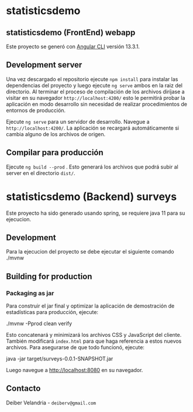 # statisticsdemo 


## statisticsdemo (FrontEnd) webapp

Este proyecto se generó con [Angular CLI](https://github.com/angular/angular-cli) versión 13.3.1.

## Development server

Una vez descargado el repositorio ejecute `npm install` para instalar las dependencias del proyecto y luego ejecute `ng serve` ambos en la raiz del directorio. Al terminar el proceso de compilación de los archivos diríjase a visitar en su navegador `http://localhost:4200/` esto le permitirá probar la aplicación en modo desarrollo sin necesidad de realizar procedimientos de entornos de producción. 

Ejecute `ng serve` para un servidor de desarrollo. Navegue a `http://localhost:4200/`. La aplicación se recargará automáticamente si cambia alguno de los archivos de origen.

## Compilar para producción

 Ejecute `ng build --prod` . Esto generará los archivos que podrá subir al server en el directorio  `dist/`.



# statisticsdemo (Backend) surveys
Este proyecto ha sido generado usando spring, se requiere java 11 para su ejecucion.

## Development

Para la ejecucion del proyecto se debe ejecutar el siguiente comando 
./mvnw


## Building for production

### Packaging as jar

Para construir el jar final y optimizar la aplicación de demostración de estadísticas para producción, ejecute:

./mvnw -Pprod clean verify

Esto concatenará y minimizará los archivos CSS y JavaScript del cliente. También modificará `index.html` para que haga referencia a estos nuevos archivos.
Para asegurarse de que todo funcionó, ejecute:

java -jar target/surveys-0.0.1-SNAPSHOT.jar

Luego navegue a [http://localhost:8080](http://localhost:8080) en su navegador.


## Contacto

Deiber Velandria -  `deiberv@gmail.com`
